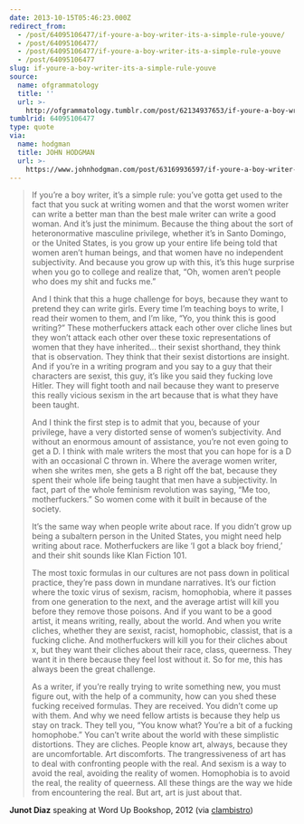 ```yaml
---
date: 2013-10-15T05:46:23.000Z
redirect_from:
  - /post/64095106477/if-youre-a-boy-writer-its-a-simple-rule-youve/
  - /post/64095106477/
  - /post/64095106477/if-youre-a-boy-writer-its-a-simple-rule-youve
  - /post/64095106477
slug: if-youre-a-boy-writer-its-a-simple-rule-youve
source:
  name: ofgrammatology
  title: ''
  url: >-
    http://ofgrammatology.tumblr.com/post/62134937653/if-youre-a-boy-writer-its-a-simple-rule-youve
tumblrid: 64095106477
type: quote
via:
  name: hodgman
  title: JOHN HODGMAN
  url: >-
    https://www.johnhodgman.com/post/63169936597/if-youre-a-boy-writer-its-a-simple-rule-youve
---
```

> <p>If you’re a boy writer, it’s a simple rule: you’ve gotta get used to the fact that you suck at writing women and that the worst women writer can write a better man than the best male writer can write a good woman. And it’s just the minimum. Because the thing about the sort of heteronormative masculine privilege, whether it’s in Santo Domingo, or the United States, is you grow up your entire life being told that women aren’t human beings, and that women have no independent subjectivity. And because you grow up with this, it’s this huge surprise when you go to college and realize that, “Oh, women aren’t people who does my shit and fucks me.”</p>
> 
> <p>And I think that this a huge challenge for boys, because they want to pretend they can write girls. Every time I’m teaching boys to write, I read their women to them, and I’m like, “Yo, you think this is good writing?” These motherfuckers attack each other over cliche lines but they won’t attack each other over these toxic representations of women that they have inherited… their sexist shorthand, they think that is observation. They think that their sexist distortions are insight. And if you’re in a writing program and you say to a guy that their characters are sexist, this guy, it’s like you said they fucking love Hitler. They will fight tooth and nail because they want to preserve this really vicious sexism in the art because that is what they have been taught.</p>
> 
> <p>And I think the first step is to admit that you, because of your privilege, have a very distorted sense of women’s subjectivity. And without an enormous amount of assistance, you’re not even going to get a D. I think with male writers the most that you can hope for is a D with an occasional C thrown in. Where the average women writer, when she writes men, she gets a B right off the bat, because they spent their whole life being taught that men have a subjectivity. In fact, part of the whole feminism revolution was saying, “Me too, motherfuckers.” So women come with it built in because of the society. </p>
> 
> <p>It’s the same way when people write about race. If you didn’t grow up being a subaltern person in the United States, you might need help writing about race. Motherfuckers are like ‘I got a black boy friend,’ and their shit sounds like Klan Fiction 101.</p>
> 
> <p>The most toxic formulas in our cultures are not pass down in political practice, they’re pass down in mundane narratives. It’s our fiction where the toxic virus of sexism, racism, homophobia, where it passes from one generation to the next, and the average artist will kill you before they remove those poisons. And if you want to be a good artist, it means writing, really, about the world. And when you write cliches, whether they are sexist, racist, homophobic, classist, that is a fucking cliche. And motherfuckers will kill you for their cliches about x, but they want their cliches about their race, class, queerness. They want it in there because they feel lost without it. So for me, this has always been the great challenge.</p>
> 
> <p>As a writer, if you’re really trying to write something new, you must figure out, with the help of a community, how can you shed these fucking received formulas. They are received. You didn’t come up with them. And why we need fellow artists is because they help us stay on track. They tell you, “You know what? You’re a bit of a fucking homophobe.” You can’t write about the world with these simplistic distortions. They are cliches. People know art, always, because they are uncomfortable. Art discomforts. The trangressiveness of art has to deal with confronting people with the real. And sexism is a way to avoid the real, avoiding the reality of women. Homophobia is to avoid the real, the reality of queerness. All these things are the way we hide from encountering the real. But art, art is just about that.</p>

<strong>Junot Diaz</strong> speaking at Word Up Bookshop, 2012 (via <a class="tumblr_blog" href="http://clambistro.tumblr.com/">clambistro</a>)

